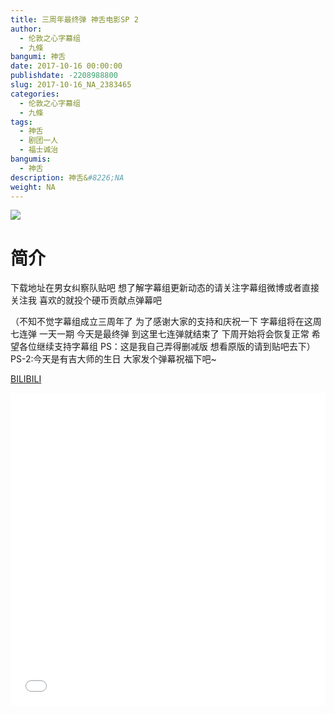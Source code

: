 ```yaml
---
title: 三周年最终弹 神舌电影SP 2
author: 
  - 伦敦之心字幕组
  - 九條
bangumi: 神舌
date: 2017-10-16 00:00:00
publishdate: -2208988800
slug: 2017-10-16_NA_2383465
categories: 
  - 伦敦之心字幕组
  - 九條
tags: 
  - 神舌
  - 剧团一人
  - 福士诚治
bangumis: 
  - 神舌
description: 神舌&#8226;NA
weight: NA
---
```


![](https://i.imgur.com/qn6KtPf.jpg)

# 简介  
下载地址在男女纠察队贴吧 想了解字幕组更新动态的请关注字幕组微博或者直接关注我 喜欢的就投个硬币贡献点弹幕吧


（不知不觉字幕组成立三周年了 为了感谢大家的支持和庆祝一下 字幕组将在这周七连弹 一天一期 今天是最终弹 到这里七连弹就结束了 下周开始将会恢复正常 希望各位继续支持字幕组 PS：这是我自己弄得删减版 想看原版的请到贴吧去下）PS-2:今天是有吉大师的生日 大家发个弹幕祝福下吧~

  [BILIBILI](https://www.bilibili.com/video/av2383465/)


<div class="vcontainer">  <iframe class='video' src="//www.bilibili.com/blackboard/player.html?aid=2383465" width="100%" height="500" frameborder="0" allowfullscreen="allowfullscreen"></iframe></div>
